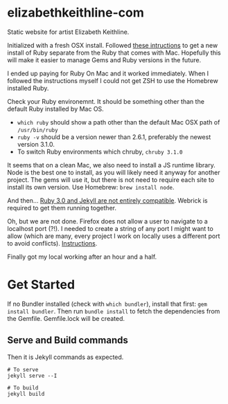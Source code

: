 elizabethkeithline-com
======================

Static website for artist Elizabeth Keithline. 

Initialized with a fresh OSX install. Followed [these intructions](https://stackoverflow.com/questions/51126403/you-dont-have-write-permissions-for-the-library-ruby-gems-2-3-0-directory-ma) to get a new install of Ruby separate from the Ruby that comes with Mac. Hopefully this will make it easier to manage Gems and Ruby versions in the future. 

I ended up paying for Ruby On Mac and it worked immediately. When I followed the instructions myself I could not get ZSH to use the Homebrew installed Ruby. 

Check your Ruby environemnt. It should be something other than the default Ruby installed by Mac OS. 

+ `which ruby` should show a path other than the default Mac OSX path of `/usr/bin/ruby`
+ `ruby -v` should be a version newer than 2.6.1, preferably the newest version 3.1.0. 
+ To switch Ruby environments which chruby, `chruby 3.1.0`

It seems that on a clean Mac, we also need to install a JS runtime library. Node is the best one to install, as you will likely need it anyway for another project. The gems will use it, but there is not need to require each site to install its own version. Use Homebrew: `brew install node`.

And then… [Ruby 3.0 and Jekyll are not entirely compatible](https://github.com/jekyll/jekyll/issues/8523). Webrick is required to get them running together. 

Oh, but we are not done. Firefox does not allow a user to navigate to a localhost port (?!). I needed to create a string of any port I might want to allow (which are many, every project I work on locally uses a different port to avoid conflicts). [Instructions](https://www.ryadel.com/en/firefox-this-address-is-restricted-override-fix-port/).

Finally got my local working after an hour and a half. 


# Get Started

If no Bundler installed (check with `which bundler`), install that first: `gem install bundler`.
Then run `bundle install` to fetch the dependencies from the Gemfile. Gemfile.lock will be created. 

## Serve and Build commands

Then it is Jekyll commands as expected. 

```
# To serve
jekyll serve --I

# To build
jekyll build
```

